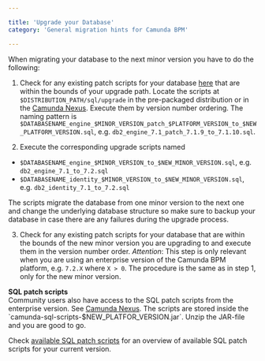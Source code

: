 ```yaml
---

title: 'Upgrade your Database'
category: 'General migration hints for Camunda BPM'

---
```


When migrating your database to the next minor version you have to do the following:

1. Check for any existing patch scripts for your database [here] that are within the bounds of your upgrade path.
 Locate the scripts at `$DISTRIBUTION_PATH/sql/upgrade` in the pre-packaged distribution or in the [Camunda Nexus](https://app.camunda.com/nexus/content/groups/public/org/camunda/bpm/distro/camunda-sql-scripts/).
 Execute them by version number ordering.
 The naming pattern is `$DATABASENAME_engine_$MINOR_VERSION_patch_$PLATFORM_VERSION_to_$NEW_PLATFORM_VERSION.sql`, e.g. `db2_engine_7.1_patch_7.1.9_to_7.1.10.sql`.

2. Execute the corresponding upgrade scripts named
 * `$DATABASENAME_engine_$MINOR_VERSION_to_$NEW_MINOR_VERSION.sql`, e.g. `db2_engine_7.1_to_7.2.sql`
 * `$DATABASENAME_identity_$MINOR_VERSION_to_$NEW_MINOR_VERSION.sql`, e.g. `db2_identity_7.1_to_7.2.sql`
 
 The scripts migrate the database from one minor version to the next one and change the underlying database structure so make sure to backup your database in case there are any failures during the upgrade process.
 
3. Check for any existing patch scripts for your database that are within the bounds of the new minor version you are upgrading to and execute them in the version number order.
 _Attention_: This step is only relevant when you are using an enterprise version of the Camunda BPM platform, e.g. `7.2.X` where `X > 0`.
 The procedure is the same as in step 1, only for the new minor version.
 
<div class="alert alert-info">
  <strong>SQL patch scripts</strong><br>
  Community users also have access to the SQL patch scripts from the enterprise version. See <a href="https://app.camunda.com/nexus/content/groups/public/org/camunda/bpm/distro/camunda-sql-scripts/">Camunda Nexus</a>. 
  The scripts are stored inside the `camunda-sql-scripts-$NEW_PLATFOR_VERSION.jar`. Unzip the JAR-file and you are good to go.
</div>

Check [available SQL patch scripts](ref:/guides/migration-guide/#patch-level-upgrade-upgrade-your-database-available-sql-patch-scripts) for an overview of available SQL patch scripts for your current version.

[here]: ref:/guides/migration-guide/#patch-level-upgrade-upgrade-your-database-available-sql-patch-scripts